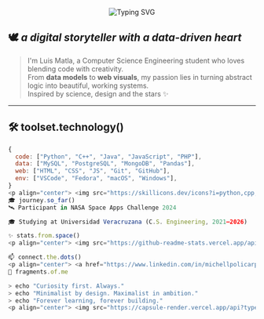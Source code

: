 <!--banner-->
<p align="center">
  <img src="https://readme-typing-svg.demolab.com?font=Fira+Code&weight=700&size=28&pause=1000&color=F6F6F6&center=true&vCenter=true&width=600&lines=Hey%2C+I'm+Luis+Matla+%F0%9F%8C%8F;Engineer+%7C+Data+Analyst+%7C+Creative+Coder" alt="Typing SVG" />
</p>


## 🕊️ *a digital storyteller with a data-driven heart*

> I'm Luis Matla, a Computer Science Engineering student who loves blending code with creativity.  
> From **data models** to **web visuals**, my passion lies in turning abstract logic into beautiful, working systems.  
> Inspired by science, design and the stars ✨

---

## 🛠️ toolset.technology()

```js
{
  code: ["Python", "C++", "Java", "JavaScript", "PHP"],
  data: ["MySQL", "PostgreSQL", "MongoDB", "Pandas"],
  web: ["HTML", "CSS", "JS", "Git", "GitHub"],
  env: ["VSCode", "Fedora", "macOS", "Windows"],
}
<p align="center"> <img src="https://skillicons.dev/icons?i=python,cpp,java,js,php,html,css,mysql,postgres,mongodb,git,github,vscode,linux,windows&theme=light" /> </p>
🎓 journey.so_far()
🛰️ Participant in NASA Space Apps Challenge 2024

🎓 Studying at Universidad Veracruzana (C.S. Engineering, 2021–2026)

✨ stats.from.space()
<p align="center"> <img src="https://github-readme-stats.vercel.app/api?username=michellpolicarpio&show_icons=true&theme=transparent&hide_border=true&icon_color=F9A8D4&title_color=93C5FD&text_color=CBD5E1" width="49%" /> <img src="https://github-readme-stats.vercel.app/api/top-langs/?username=michellpolicarpio&layout=compact&theme=transparent&hide_border=true&title_color=93C5FD&text_color=CBD5E1" width="49%" /> </p>

📫 connect.the.dots()
<p align="center"> <a href="https://www.linkedin.com/in/michellpolicarpio/" target="_blank"> <img src="https://img.shields.io/badge/-LinkedIn-93C5FD?style=for-the-badge&logo=linkedin&logoColor=white" /> </a> <a href="mailto:michellpolicarpio@gmail.com"> <img src="https://img.shields.io/badge/-Gmail-F9A8D4?style=for-the-badge&logo=gmail&logoColor=white" /> </a> <a href="https://github.com/michellpolicarpio"> <img src="https://img.shields.io/badge/-GitHub-1E293B?style=for-the-badge&logo=github&logoColor=white" /> </a> </p>
🧩 fragments.of.me

> echo "Curiosity first. Always."
> echo "Minimalist by design. Maximalist in ambition."
> echo "Forever learning, forever building."
<p align="center"> <img src="https://capsule-render.vercel.app/api?type=waving&color=gradient&height=120&section=footer&text=Michell%20Policarpio%20—%20Code%20with%20Soul&fontSize=20&fontColor=F9A8D4" /> </p> ```
